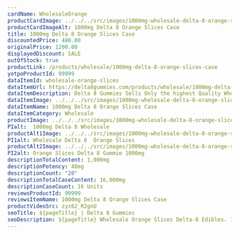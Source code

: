 ```yaml
---
cardName: WholesaleOrange
productCardImage: ../../../src/images/1000mg-wholesale-delta-8-orange-slices.png
productCardImageAlt: 1000mg Delta 8 Orange Slices Case 
title: 1000mg Delta 8 Orange Slices Case 
discountedPrice: 480.00
originalPrice: 1200.00
displayedDiscount: SALE
outOfStock: true
productLink: /products/wholesale/1000mg-delta-8-orange-slices-case
yotpoProductId: 99999
dataItemId: wholesale-orange-slices
dataItemUrl: https://delta8gummies.com/products/wholesale/1000mg-delta-8-orange-slices-case
dataItemDescription: Delta 8 Gummies Sells Only the highest Quality Wholesale Delta 8 Orange Slices Fully Formulated from Hemp. These products are 2018 Federal Farm Bill Legal.
dataItemImage: ../../../src/images/1000mg-wholesale-delta-8-orange-slices.png
dataItemName: 1000mg Delta 8 Orange Slices Case
dataItemCategory: Wholesale
productImage: ../../../src/images/1000mg-wholesale-delta-8-orange-slices.png
PIalt:  1000mg Delta 8 Wholesale
productAlt1Image: ../../../src/images/1000mg-wholesale-delta-8-orange-slices.png
PI1alt: Wholesale Delta 8  Orange Slices
productAlt2Image: ../../../src/images/1000mg-wholesale-delta-8-orange-slices.png
PI2alt: Orange Slices Delta 8 Gummie 1000mg
descriptionTotalContent: 1,000mg
descriptionPotency: 40mg
descriptionCount: "20"
descriptionTotalCaseContent: 16,000mg
descriptionCaseCount: 16 Units
reviewsProductId: 99999
reviewsItemName: 1000mg Delta 8 Orange Slices Case
productVideoSrc: zyz62_R2gnU
seoTitle: ${pageTitle} | Delta 8 Gummies
seoDescription: ${pageTitle} Wholesale Orange Slices Delta-8 Edibles. 1,000mg per jar, 16 jars per case. PLEASE NOTE We can not ship Delta 8 products to the following states Alaska, Arizona, Arkansas, Colorado, Delaware
---
```

